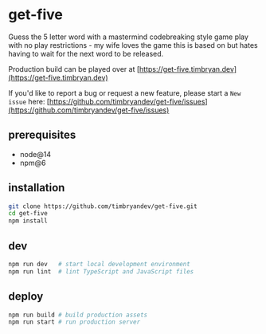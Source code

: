 # get-five

Guess the 5 letter word with a mastermind codebreaking style game play with no play restrictions - my wife loves the game this is based on but hates having to wait for the next word to be released.

Production build can be played over at [https://get-five.timbryan.dev](https://get-five.timbryan.dev)

If you'd like to report a bug or request a new feature, please start a `New issue` here: [https://github.com/timbryandev/get-five/issues](https://github.com/timbryandev/get-five/issues)

## prerequisites

- node@14
- npm@6

## installation

```bash
git clone https://github.com/timbryandev/get-five.git
cd get-five
npm install
```

## dev

```bash
npm run dev   # start local development environment
npm run lint  # lint TypeScript and JavaScript files
```

## deploy

```bash
npm run build # build production assets
npm run start # run production server
```
